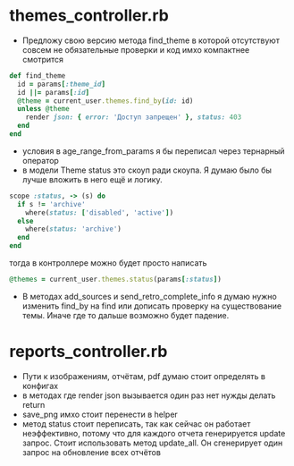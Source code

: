# themes_controller.rb
 - Предложу свою версию метода find_theme в которой отсутствуют совсем не обязательные проверки и код имхо компактнее смотрится
```ruby
def find_theme
  id = params[:theme_id]
  id ||= params[:id]
  @theme = current_user.themes.find_by(id: id)
  unless @theme
    render json: { error: 'Доступ запрещен' }, status: 403
  end
end
```
 - условия в age_range_from_params я бы переписал через тернарный оператор
 - в модели Theme status это скоуп ради скоупа. Я думаю было бы лучше вложить в него ещё и логику.
```ruby
scope :status, -> (s) do
  if s != 'archive'
    where(status: ['disabled', 'active'])
  else
    where(status: 'archive')
  end
end
```

тогда в контроллере можно будет просто написать

```ruby
@themes = current_user.themes.status(params[:status])
```
 - В методах add_sources и send_retro_complete_info я думаю нужно изменить find_by на find или дописать проверку на существование темы. Иначе где то дальше возможно будет падение.
 
# reports_controller.rb
 - Пути к изображениям, отчётам, pdf думаю стоит определять в конфигах
 - в методах где render json вызывается один раз нет нужды делать return
 - save_png имхо стоит перенести в helper
 - метод status стоит переписать, так как сейчас он работает неэффективно, потому что для каждого отчета генерируется update запрос. Cтоит использовать метод update_all. Он сгенерирует один запрос на обновление всех отчётов

